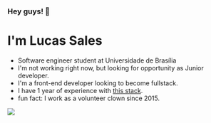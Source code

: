 ### Hey guys! 👋

# I'm Lucas Sales
- Software engineer student at Universidade de Brasília
- I'm not working right now, but looking for opportunity as Junior developer.
- I'm a front-end developer looking to become fullstack.
- I have 1 year of experience with <a href="https://stackshare.io/lux-sales/my-stack/main">this stack<a/>.
- fun fact: I work as a volunteer clown since 2015.

 <a align="left" href="https://www.linkedin.com/in/luxsales"><img src="https://img.shields.io/badge/linkedin%20-%230077B5.svg?&style=for-the-badge&logo=linkedin&logoColor=white"/></a>

